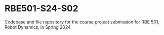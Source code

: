 # RBE501-S24-S02

Codebase and file repository for the course project submission for RBE 501, Robot Dynamics, in Spring 2024.

